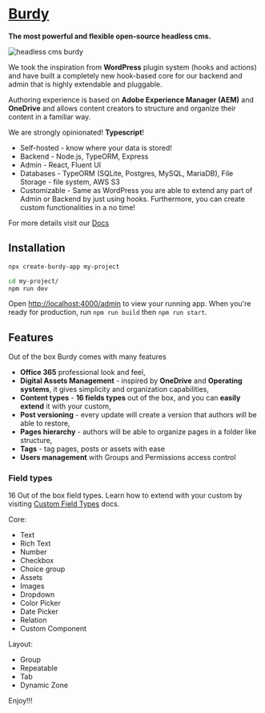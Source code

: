 # [Burdy](https://burdy.io)

**The most powerful and flexible open-source headless cms.**

<img src="https://github.com/burdy-io/burdy/blob/main/assets/burdy.png?raw=true" alt="headless cms burdy" />

We took the inspiration from **WordPress** plugin system (hooks and actions) and have built a completely new hook-based core for our backend and admin that is highly extendable and pluggable.

Authoring experience is based on **Adobe Experience Manager (AEM)** and **OneDrive** and allows content creators to structure and organize their content in a familiar way.

We are strongly opinionated! **Typescript**!

* Self-hosted - know where your data is stored!
* Backend - Node.js, TypeORM, Express
* Admin - React, Fluent UI
* Databases - TypeORM (SQLite, Postgres, MySQL, MariaDB), File Storage - file system, AWS S3
* Customizable - Same as WordPress you are able to extend any part of Admin or Backend by just using hooks. Furthermore, you can create custom functionalities in a no time!

For more details visit our [Docs](https://burdy.io/docs)

## Installation

```sh
npx create-burdy-app my-project

cd my-project/
npm run dev
```

Open [http://localhost:4000/admin](http://localhost:4000/admin) to view your running app.
When you're ready for production, run `npm run build` then `npm run start`.

## Features
Out of the box Burdy comes with many features

* **Office 365** professional look and feel,
* **Digital Assets Management** - inspired by **OneDrive** and **Operating systems**, it gives simplicity and organization capabilities,
* **Content types** - **16 fields types** out of the box, and you can **easily extend** it with your custom,
* **Post versioning** - every update will create a version that authors will be able to restore,
* **Pages hierarchy** - authors will be able to organize pages in a folder like structure,
* **Tags** - tag pages, posts or assets with ease
* **Users management** with Groups and Permissions access control

### Field types

16 Out of the box field types. Learn how to extend with your custom by visiting [Custom Field Types](https://burdy.io/docs/custom-field-types) docs.

Core:
- Text
- Rich Text
- Number
- Checkbox
- Choice group
- Assets
- Images
- Dropdown
- Color Picker
- Date Picker
- Relation
- Custom Component

Layout:
- Group
- Repeatable
- Tab
- Dynamic Zone



Enjoy!!!
